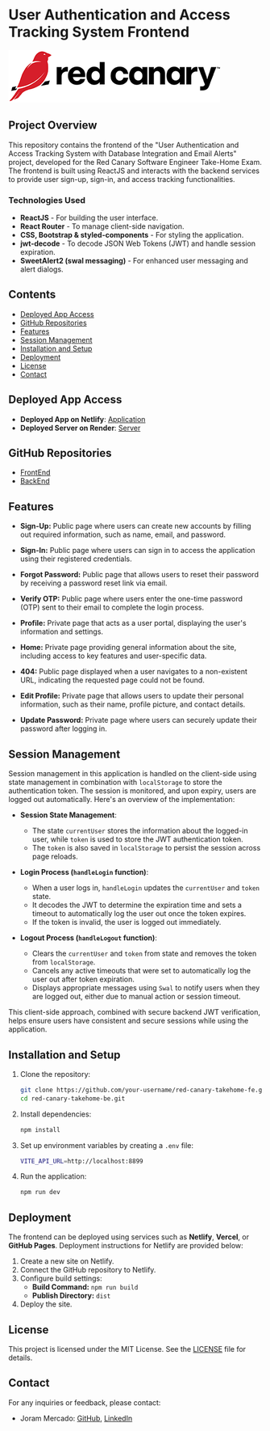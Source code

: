 # User Authentication and Access Tracking System Frontend

![Red Canary Logo](./red-canary-logo.png)

## Project Overview

This repository contains the frontend of the "User Authentication and Access Tracking System with Database Integration and Email Alerts" project, developed for the Red Canary Software Engineer Take-Home Exam. The frontend is built using ReactJS and interacts with the backend services to provide user sign-up, sign-in, and access tracking functionalities.

### Technologies Used

- **ReactJS** - For building the user interface.
- **React Router** - To manage client-side navigation.
- **CSS, Bootstrap & styled-components** - For styling the application.
- **jwt-decode** - To decode JSON Web Tokens (JWT) and handle session expiration.
- **SweetAlert2 (swal messaging)** - For enhanced user messaging and alert dialogs.

## Contents
- [Deployed App Access](#deployed-app-access)
- [GitHub Repositories](#github-repositories)
- [Features](#features)
- [Session Management](#session-management)
- [Installation and Setup](#installation-and-setup)
- [Deployment](#deployment)
- [License](#license)
- [Contact](#contact)

## Deployed App Access
- **Deployed App on Netlify**: [Application](https://redcanary-securelogin-test.netlify.app/) 
- **Deployed Server on Render**: [Server](https://red-canary-takehome-be.onrender.com/)

## GitHub Repositories
- [FrontEnd](https://github.com/jorammercado/red-canary-takehome-fe)
- [BackEnd](https://github.com/jorammercado/red-canary-takehome-be)

## Features

- **Sign-Up:** Public page where users can create new accounts by filling out required information, such as name, email, and password.

- **Sign-In:** Public page where users can sign in to access the application using their registered credentials.

- **Forgot Password:** Public page that allows users to reset their password by receiving a password reset link via email.

- **Verify OTP:** Public page where users enter the one-time password (OTP) sent to their email to complete the login process.

- **Profile:** Private page that acts as a user portal, displaying the user's information and settings.

- **Home:** Private page providing general information about the site, including access to key features and user-specific data.

- **404:** Public page displayed when a user navigates to a non-existent URL, indicating the requested page could not be found.

- **Edit Profile:** Private page that allows users to update their personal information, such as their name, profile picture, and contact details.

- **Update Password:** Private page where users can securely update their password after logging in.

## Session Management

Session management in this application is handled on the client-side using state management in combination with `localStorage` to store the authentication token. The session is monitored, and upon expiry, users are logged out automatically. Here's an overview of the implementation:

- **Session State Management**:
  - The state `currentUser` stores the information about the logged-in user, while `token` is used to store the JWT authentication token.
  - The `token` is also saved in `localStorage` to persist the session across page reloads.
  
- **Login Process (`handleLogin` function)**:
  - When a user logs in, `handleLogin` updates the `currentUser` and `token` state.
  - It decodes the JWT to determine the expiration time and sets a timeout to automatically log the user out once the token expires.
  - If the token is invalid, the user is logged out immediately.
  
- **Logout Process (`handleLogout` function)**:
  - Clears the `currentUser` and `token` from state and removes the token from `localStorage`.
  - Cancels any active timeouts that were set to automatically log the user out after token expiration.
  - Displays appropriate messages using `Swal` to notify users when they are logged out, either due to manual action or session timeout.

This client-side approach, combined with secure backend JWT verification, helps ensure users have consistent and secure sessions while using the application.


## Installation and Setup

1. Clone the repository:
   ```sh
   git clone https://github.com/your-username/red-canary-takehome-fe.git
   cd red-canary-takehome-be.git
   ```

2. Install dependencies:
   ```sh
   npm install
   ```

3. Set up environment variables by creating a `.env` file:
   ```sh
   VITE_API_URL=http://localhost:8899
   ```

4. Run the application:
   ```sh
   npm run dev
   ```

## Deployment

The frontend can be deployed using services such as **Netlify**, **Vercel**, or **GitHub Pages**. Deployment instructions for Netlify are provided below:

1. Create a new site on Netlify.
2. Connect the GitHub repository to Netlify.
3. Configure build settings:
   - **Build Command:** `npm run build`
   - **Publish Directory:** `dist`
4. Deploy the site.


## License
This project is licensed under the MIT License. See the [LICENSE](https://opensource.org/license/mit) file for details.

## Contact
For any inquiries or feedback, please contact:

- Joram Mercado: [GitHub](https://github.com/jorammercado), [LinkedIn](https://www.linkedin.com/in/jorammercado)

